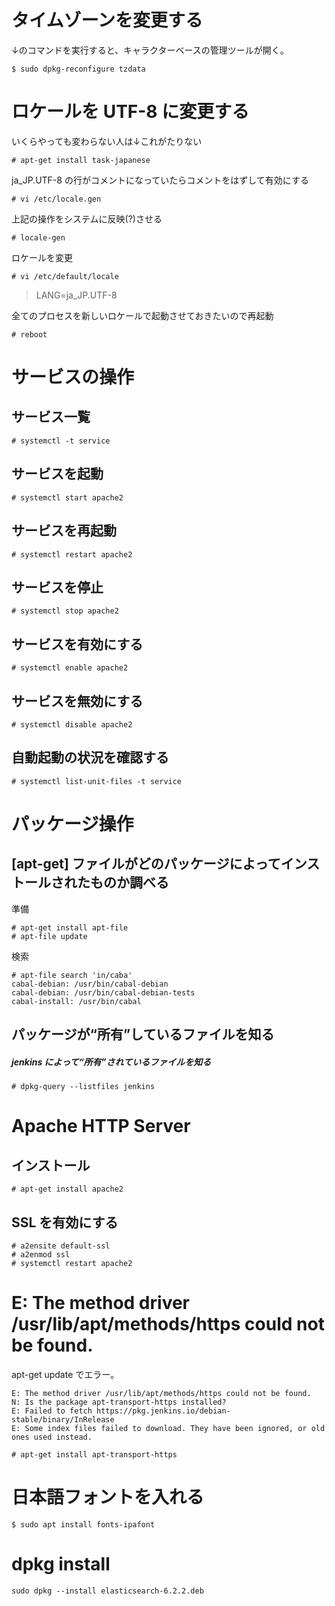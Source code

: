 # タイムゾーンを変更する ################################

↓のコマンドを実行すると、キャラクターベースの管理ツールが開く。

```
$ sudo dpkg-reconfigure tzdata
```

# ロケールを UTF-8 に変更する ###########################

いくらやっても変わらない人は↓これがたりない

```
# apt-get install task-japanese
```

ja_JP.UTF-8 の行がコメントになっていたらコメントをはずして有効にする

```
# vi /etc/locale.gen
```

上記の操作をシステムに反映(?)させる

```
# locale-gen
```

ロケールを変更

```
# vi /etc/default/locale
```

> LANG=ja_JP.UTF-8

全てのプロセスを新しいロケールで起動させておきたいので再起動

```
# reboot
```

# サービスの操作

## サービス一覧

```
# systemctl -t service
```

## サービスを起動

```
# systemctl start apache2
```

## サービスを再起動

```
# systemctl restart apache2
```

## サービスを停止

```
# systemctl stop apache2
```

## サービスを有効にする

```
# systemctl enable apache2
```

## サービスを無効にする

```
# systemctl disable apache2
```

## 自動起動の状況を確認する

```
# systemctl list-unit-files -t service
```

# パッケージ操作

## [apt-get] ファイルがどのパッケージによってインストールされたものか調べる

準備

```
# apt-get install apt-file
# apt-file update
```

検索

```
# apt-file search 'in/caba'
cabal-debian: /usr/bin/cabal-debian
cabal-debian: /usr/bin/cabal-debian-tests
cabal-install: /usr/bin/cabal
```

## パッケージが“所有”しているファイルを知る

##### jenkins によって“所有”されているファイルを知る

```
# dpkg-query --listfiles jenkins
```

# Apache HTTP Server

## インストール

```
# apt-get install apache2
```

## SSL を有効にする

```
# a2ensite default-ssl
# a2enmod ssl
# systemctl restart apache2
```




# E: The method driver /usr/lib/apt/methods/https could not be found.

apt-get update でエラー。

```
E: The method driver /usr/lib/apt/methods/https could not be found.
N: Is the package apt-transport-https installed?
E: Failed to fetch https://pkg.jenkins.io/debian-stable/binary/InRelease  
E: Some index files failed to download. They have been ignored, or old ones used instead.
```

```
# apt-get install apt-transport-https
```


# 日本語フォントを入れる ##################################################

```
$ sudo apt install fonts-ipafont
```

# dpkg install

```
sudo dpkg --install elasticsearch-6.2.2.deb
```
